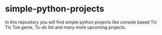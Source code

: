 # simple-python-projects
In this repository you will find simple python projects like console based Tic Tic Toe game, To-do list and many more upcoming projects.
